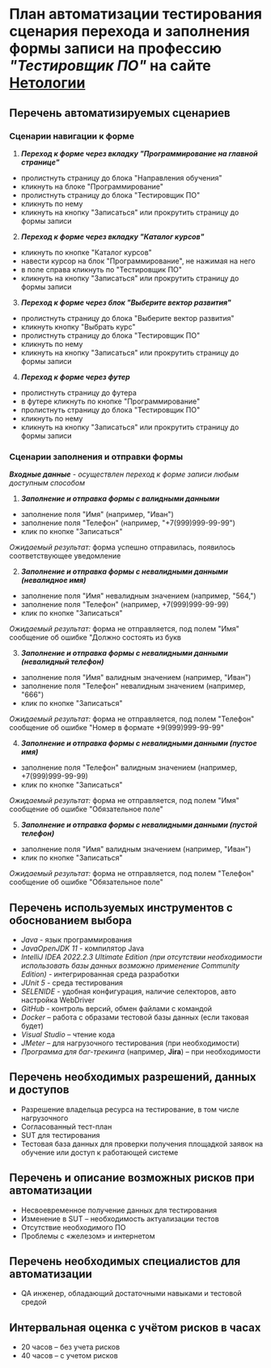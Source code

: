 # **План автоматизации тестирования** сценария перехода и заполнения формы записи на профессию *"Тестировщик ПО"* на сайте [Нетологии](https://netology.ru/)

## Перечень автоматизируемых сценариев

### Сценарии навигации к форме
1. ***Переход к форме через вкладку "Программирование на главной странице"***
* пролистнуть страницу до блока "Направления обучения"
* кликнуть на блоке "Программирование"
* пролистнуть страницу до блока "Тестировщик ПО"
* кликнуть по нему
* кликнуть на кнопку "Записаться" или прокрутить страницу до формы записи

2. ***Переход к форме через вкладку "Каталог курсов"***
* кликнуть по кнопке "Каталог курсов"
* навести курсор на блок "Программирование", не нажимая на него
* в поле справа кликнуть по "Тестировщик ПО"
* кликнуть на кнопку "Записаться" или прокрутить страницу до формы записи

3. ***Переход к форме через блок "Выберите вектор развития"***
* пролистнуть страницу до блока "Выберите вектор развития"
* кликнуть кнопку "Выбрать курс"
* пролистнуть страницу до блока "Тестировщик ПО"
* кликнуть по нему
* кликнуть на кнопку "Записаться" или прокрутить страницу до формы записи

4. ***Переход к форме через футер***
* пролистнуть страницу до футера
* в футере кликнуть по кнопке "Программирование"
* пролистнуть страницу до блока "Тестировщик ПО"
* кликнуть по нему
* кликнуть на кнопку "Записаться" или прокрутить страницу до формы записи

### Сценарии заполнения и отправки формы
***Входные данные*** - *осуществлен переход к форме записи любым доступным способом*

1. ***Заполнение и отправка формы с валидными данными***
* заполнение поля "Имя" (например, "Иван")
* заполнение поля "Телефон" (например, "+7(999)999-99-99")
* клик по кнопке "Записаться"

*Ожидаемый результат:* форма успешно отправилась, появилось соответствующее уведомление

2. ***Заполнение и отправка формы с невалидными данными (невалидное имя)***
* заполнение поля "Имя" невалидным значением (например, "564,")
* заполнение поля "Телефон" (например, +7(999)999-99-99)
* клик по кнопке "Записаться"

*Ожидаемый результат:* форма не отправляется, под полем "Имя" сообщение об ошибке "Должно состоять из букв

3. ***Заполнение и отправка формы с невалидными данными (невалидный телефон)***
* заполнение поля "Имя" валидным значением (например, "Иван")
* заполнение поля "Телефон" невалидным значением (например, "666")
* клик по кнопке "Записаться"

*Ожидаемый результат:* форма не отправляется, под полем "Телефон" сообщение об ошибке "Номер в формате +9(999)999-99-99"

4. ***Заполнение и отправка формы с невалидными данными (пустое имя)***
* заполнение поля "Телефон" валидным значением (например, +7(999)999-99-99)
* клик по кнопке "Записаться"

*Ожидаемый результат:* форма не отправляется, под полем "Имя" сообщение об ошибке "Обязательное поле"

5. ***Заполнение и отправка формы с невалидными данными (пустой телефон)***
* заполнение поля "Имя" валидным значением (например, "Иван")
* клик по кнопке "Записаться"

*Ожидаемый результат:* форма не отправляется, под полем "Телефон" сообщение об ошибке "Обязательное поле"


## Перечень используемых инструментов с обоснованием выбора

* *Java* - язык программирования
* *JavaOpenJDK 11* - компилятор Java
* *IntelliJ IDEA 2022.2.3 Ultimate Edition (при отсутствии необходимости использовать базы данных возможно применение Community Edition)* - интегрированная среда разработки
* *JUnit 5* - среда тестирования
* *SELENIDE* - удобная конфигурация, наличие селекторов, авто настройка WebDriver
* *GitHub* - контроль версий, обмен файлами с командой
* *Docker* – работа с образами тестовой базы данных (если таковая будет)
* *Visual Studio* – чтение кода
* *JMeter* – для нагрузочного тестирования (при необходимости)
* *Программа для баг-трекинга* (например, **Jira**) – при необходимости

## Перечень необходимых разрешений, данных и доступов 

* Разрешение владельца ресурса на тестирование, в том числе нагрузочного
* Согласованный тест-план
* SUT для тестирования
* Тестовая база данных для проверки получения площадкой заявок на обучение или доступ к работающей системе

## Перечень и описание возможных рисков при автоматизации 

* Несвоевременное получение данных для тестирования
* Изменение в SUT – необходимость актуализации тестов
* Отсутствие необходимого ПО
* Проблемы с «железом» и интернетом

## Перечень необходимых специалистов для автоматизации

* QA инженер, обладающий достаточными навыками и тестовой средой

## Интервальная оценка с учётом рисков в часах

* 20 часов – без учета рисков
* 40 часов – с учетом рисков
